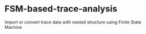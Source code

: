# FSM-based-trace-analysis
Import or convert trace data with nested structure using Finite State Machine
